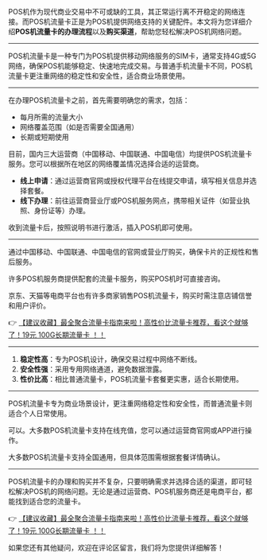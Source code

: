 
POS机作为现代商业交易中不可或缺的工具，其正常运行离不开稳定的网络连接。而POS机流量卡正是为POS机提供网络支持的关键配件。本文将为您详细介绍**POS机流量卡的办理流程**以及**购买渠道**，帮助您轻松解决POS机网络问题。

---


POS机流量卡是一种专门为POS机提供移动网络服务的SIM卡，通常支持4G或5G网络，确保POS机能够稳定、快速地完成交易。与普通手机流量卡不同，POS机流量卡更注重网络的稳定性和安全性，适合商业场景使用。

---


在办理POS机流量卡之前，首先需要明确您的需求，包括：
- 每月所需的流量大小
- 网络覆盖范围（如是否需要全国通用）
- 长期或短期使用

目前，国内三大运营商（中国移动、中国联通、中国电信）均提供POS机流量卡服务。您可以根据所在地区的网络覆盖情况选择合适的运营商。

- **线上申请**：通过运营商官网或授权代理平台在线提交申请，填写相关信息并选择套餐。
- **线下办理**：前往运营商营业厅或POS机服务网点，携带相关证件（如营业执照、身份证等）办理。

收到流量卡后，按照说明书进行激活，插入POS机即可使用。

---


通过中国移动、中国联通、中国电信的官网或营业厅购买，确保卡片的正规性和售后服务。

许多POS机服务商提供配套的流量卡服务，购买POS机时可直接咨询。

京东、天猫等电商平台也有许多商家销售POS机流量卡，购买时需注意店铺信誉和用户评价。

👉 [【建议收藏】最全聚合流量卡指南来啦！高性价比流量卡推荐，看这个就够了！19元 100G长期流量卡 ！！](https://bit.ly/Liuliangka)

---


1. **稳定性高**：专为POS机设计，确保交易过程中网络不断线。
2. **安全性强**：采用专用网络通道，避免数据泄露。
3. **性价比高**：相比普通流量卡，POS机流量卡套餐更实惠，适合长期使用。

---


POS机流量卡专为商业场景设计，更注重网络稳定性和安全性，而普通流量卡则适合个人日常使用。

可以。大多数POS机流量卡支持在线充值，您可以通过运营商官网或APP进行操作。

大多数POS机流量卡支持全国通用，但具体范围需根据套餐详情确认。

---


POS机流量卡的办理和购买并不复杂，只要明确需求并选择合适的渠道，即可轻松解决POS机的网络问题。无论是通过运营商、POS机服务商还是电商平台，都能找到适合您的流量卡。

👉 [【建议收藏】最全聚合流量卡指南来啦！高性价比流量卡推荐，看这个就够了！19元 100G长期流量卡 ！！](https://bit.ly/Liuliangka)

如果您还有其他疑问，欢迎在评论区留言，我们将为您提供详细解答！
